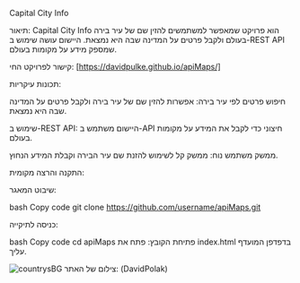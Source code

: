 Capital City Info

תיאור:
Capital City Info הוא פרויקט שמאפשר למשתמשים להזין שם של עיר בירה בעולם ולקבל פרטים על המדינה שבה היא נמצאת. היישום עושה שימוש ב-REST API שמספק מידע על מקומות בעולם.


קישור לפרויקט החי:
[https://davidpulke.github.io/apiMaps/]


תכונות עיקריות:

חיפוש פרטים לפי עיר בירה: אפשרות להזין שם של עיר בירה ולקבל פרטים על המדינה שבה היא נמצאת.

שימוש ב-REST API: היישום משתמש ב-API חיצוני כדי לקבל את המידע על מקומות בעולם.

ממשק משתמש נוח: ממשק קל לשימוש להזנת שם עיר הבירה וקבלת המידע הנחוץ.

התקנה והרצה מקומית:

שיבוט המאגר:

bash
Copy code
git clone https://github.com/username/apiMaps.git

כניסה לתיקייה:


bash
Copy code
cd apiMaps
פתיחת הקובץ: פתח את index.html בדפדפן המועדף עליך.


![countrysBG](https://github.com/user-attachments/assets/8ec9832e-c2b0-4939-831c-caeac6f7ea32)
צילום של האתר: (DavidPolak)
